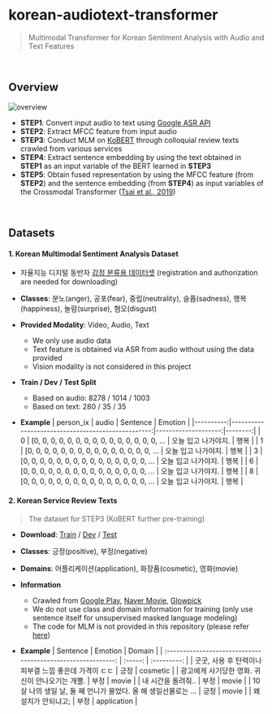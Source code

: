 # korean-audiotext-transformer
> Multimodal Transformer for Korean Sentiment Analysis with Audio and Text Features

<br/>

## Overview
![overview](https://github.com/youngbin-ro/korean-audiotext-transformer/blob/master/images/overview.png?raw=true)

- **STEP1**: Convert input audio to text using [Google ASR API](https://cloud.google.com/speech-to-text/)
- **STEP2**: Extract MFCC feature from input audio
- **STEP3**: Conduct MLM on [KoBERT](http://aiopen.etri.re.kr/service_dataset.php) through colloquial review texts crawled from various services
- **STEP4**: Extract sentence embedding by using the text obtained in **STEP1** as an input variable of the BERT learned in **STEP3**
- **STEP5**: Obtain fused representation by using the MFCC feature (from **STEP2**) and the sentence embedding (from **STEP4**) as input variables of the Crossmodal Transformer ([Tsai et al., 2019](https://www.aclweb.org/anthology/P19-1656/))

<br/>

## Datasets
#### 1. Korean Multimodal Sentiment Analysis Dataset

- 자율지능 디지털 동반자 [감정 분류용 데이터셋](http://aicompanion.or.kr/nanum/tech/data_introduce.php?offset=8&idx=23) (registration and authorization are needed for downloading)

- **Classes**: 분노(anger), 공포(fear), 중립(neutrality), 슬픔(sadness), 행복(happiness), 놀람(surprise), 혐오(disgust)

- **Provided Modality**: Video, Audio, Text
  - We only use audio data
  - Text feature is obtained via ASR from audio without using the data provided
  - Vision modality is not considered in this project

- **Train / Dev / Test Split**
  - Based on audio: 8278 / 1014 / 1003
  - Based on text: 280 / 35 / 35

- **Example**
| person_ix |                                             audio |            Sentence | Emotion |
|----------:|--------------------------------------------------:|--------------------:|--------:|
|         0 | [0, 0, 0, 0, 0, 0, 0, 0, 0, 0, 0, 0, 0, 0, 0, ... | 오늘 입고 나가야지. |    행복 |
|         1 | [0, 0, 0, 0, 0, 0, 0, 0, 0, 0, 0, 0, 0, 0, 0, ... | 오늘 입고 나가야지. |    행복 |
|         3 | [0, 0, 0, 0, 0, 0, 0, 0, 0, 0, 0, 0, 0, 0, 0, ... | 오늘 입고 나가야지. |    행복 |
|         6 | [0, 0, 0, 0, 0, 0, 0, 0, 0, 0, 0, 0, 0, 0, 0, ... | 오늘 입고 나가야지. |    행복 |
|         8 | [0, 0, 0, 0, 0, 0, 0, 0, 0, 0, 0, 0, 0, 0, 0, ... | 오늘 입고 나가야지. |    행복 |

#### 2. Korean Service Review Texts

> The dataset for STEP3 (KoBERT further pre-training)

- **Download**: [Train](https://drive.google.com/file/d/1GvgWPKXVATj86GjZEJ4Xzzf-TiiOmKL3/view?usp=sharing) / [Dev](https://drive.google.com/file/d/1_O5_2xouFl3GYijONxqmPBqsP_dJM4QR/view?usp=sharing) / [Test](https://drive.google.com/file/d/1l5lfoiwZ-SAe0coK0kfVDjRK6EqMlVcT/view?usp=sharing)

- **Classes**: 긍정(positive), 부정(negative)

- **Domains**: 어플리케이션(application), 화장품(cosmetic), 영화(movie)

- **Information**
  - Crawled from [Google Play](https://play.google.com/store?hl=ko), [Naver Movie](https://movie.naver.com/), [Glowpick](https://www.glowpick.com/)
  - We do not use class and domain information for training (only use sentence itself for unsupervised masked language modeling)
  - The code for MLM is not provided in this repository (please refer [here](https://github.com/JhnLee/pytorch-bert-korean))

- **Example**
|                           Sentence                           | Emotion |   Domain    |
| :----------------------------------------------------------: | :-----: | :---------: |
|    굿굿, 사용 후 탄력이나 피부결 느낌 좋은데 가격이 ㄷㄷ     |  긍정   |  cosmetic   |
|       광고에게 사기당한 영화. 귀신이 안나오기는 개뿔.        |  부정   |    movie    |
|                      내 시간을 돌려줘..                      |  부정   |    movie    |
| 10살 나의 생일 날, 둘 째 언니가 물었다. 올 해 생일선물로는 ... |  긍정   |    movie    |
|                     왜 설치가 안되냐고;                      |  부정   | application |









































